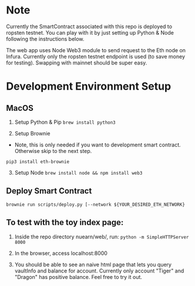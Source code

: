 # Note
Currently the SmartContract associated with this repo is deployed
to ropsten testnet. You can play with it by just setting up Python & Node
following the instructions below.

The web app uses Node Web3 module to send request to the Eth node on Infura.
Currently only the ropsten testnet endpoint is used (to save money for testing).
Swapping with mainnet should be super easy.

# Development Environment Setup
## MacOS
1. Setup Python & Pip
`brew install python3`

2. Setup Brownie
* Note, this is only needed if you want to development smart contract. Otherwise skip to the next step.

`pip3 install eth-brownie`

3. Setup Node
`brew install node && npm install web3`

## Deploy Smart Contract
`brownie run scripts/deploy.py [--network ${YOUR_DESIRED_ETH_NETWORK}`

## To test with the toy index page:
1. Inside the repo directory nuearn/web/, run:
  `python -m SimpleHTTPServer 8000`

2. In the browser, access localhost:8000
3. You should be able to see an naive html page that lets you query vaultInfo and balance for account.
Currently only account "Tiger" and "Dragon" has positive balance. Feel free to try it out.






